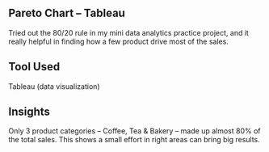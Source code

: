 ##  Pareto Chart – Tableau

Tried out the 80/20 rule in my mini data analytics practice project, and it really helpful in finding how a few product drive most of the sales.

##  Tool Used

Tableau (data visualization) 

##  Insights

Only 3 product categories – Coffee, Tea & Bakery – made up almost 80% of the total sales.
This shows a small effort in right areas can bring big results.

